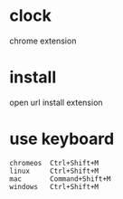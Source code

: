 # clock
chrome extension

# install 
open url install extension

# use keyboard
```
chromeos  Ctrl+Shift+M
linux     Ctrl+Shift+M
mac       Command+Shift+M
windows   Ctrl+Shift+M						
```
